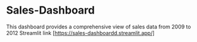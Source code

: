 # Sales-Dashboard
This dashboard provides a comprehensive view of sales data from 2009 to 2012
Streamlit link [https://sales-dashboardd.streamlit.app/]
